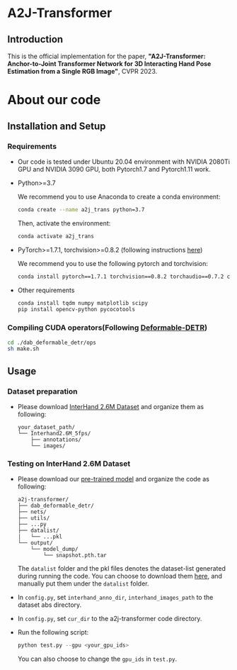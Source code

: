 # A2J-Transformer

## Introduction
This is the official implementation for the paper, **"A2J-Transformer: Anchor-to-Joint Transformer Network for 3D Interacting Hand Pose Estimation from a Single RGB Image"**, CVPR 2023. 

# About our code 


## Installation and Setup

### Requirements

* Our code is tested under Ubuntu 20.04 environment with NVIDIA 2080Ti GPU and NVIDIA 3090 GPU, both Pytorch1.7 and Pytorch1.11 work.
  
* Python>=3.7

    We recommend you to use Anaconda to create a conda environment:
    ```bash
    conda create --name a2j_trans python=3.7
    ```
    Then, activate the environment:
    ```bash
    conda activate a2j_trans
    ```
  
* PyTorch>=1.7.1, torchvision>=0.8.2 (following instructions [here](https://pytorch.org/))

    We recommend you to use the following pytorch and torchvision:
    ```bash
    conda install pytorch==1.7.1 torchvision==0.8.2 torchaudio==0.7.2 cudatoolkit=11.0 -c pytorch
    ```
  
* Other requirements
    ```bash
    conda install tqdm numpy matplotlib scipy
    pip install opencv-python pycocotools
    ```

### Compiling CUDA operators(Following [Deformable-DETR](https://github.com/fundamentalvision/Deformable-DETR))
```bash
cd ./dab_deformable_detr/ops
sh make.sh
```

## Usage

### Dataset preparation

* Please download [InterHand 2.6M Dataset](https://mks0601.github.io/InterHand2.6M/) and organize them as following:

    ```
    your_dataset_path/
    └── Interhand2.6M_5fps/
        ├── annotations/
        └── images/
    ```



### Testing on InterHand 2.6M Dataset

* Please download our [pre-trained model](https://drive.google.com/file/d/1QKqokPnSkWMRJjZkj04Nhf0eQCl66-6r/view?usp=share_link) and organize the code as following:

    ```
    a2j-transformer/
    ├── dab_deformable_detr/
    ├── nets/
    ├── utils/
    ├── ...py
    ├── datalist/
    |   └── ...pkl
    └── output/
        └── model_dump/
            └── snapshot.pth.tar
    ```
    The `datalist` folder and the pkl files denotes the dataset-list generated during running the code. 
    You can choose to download them [here](https://drive.google.com/file/d/1pfghhGnS5wI23UtF3a4IgBbXz-e2hgYI/view?usp=share_link), and manually put them under the `datalist` folder.

* In `config.py`, set `interhand_anno_dir`, `interhand_images_path` to the dataset abs directory.
* In `config.py`, set `cur_dir` to the a2j-transformer code directory.
* Run the following script:
    ```python
    python test.py --gpu <your_gpu_ids>
    ```
    You can also choose to change the `gpu_ids` in `test.py`.